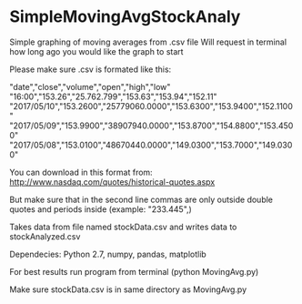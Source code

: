 # SimpleMovingAvgStockAnaly

Simple graphing of moving averages from .csv file 
Will request in terminal how long ago you would like the graph to start

Please make sure .csv is formated like this:

"date","close","volume","open","high","low"
"16:00","153.26","25.762.799","153.63","153.94","152.11"
"2017/05/10","153.2600","25779060.0000","153.6300","153.9400","152.1100"
"2017/05/09","153.9900","38907940.0000","153.8700","154.8800","153.4500"
"2017/05/08","153.0100","48670440.0000","149.0300","153.7000","149.0300"

You can download in this format from:
http://www.nasdaq.com/quotes/historical-quotes.aspx

But make sure that in the second line commas are only outside double quotes and periods inside (example: "233.445",)

Takes data from file named stockData.csv and writes data to stockAnalyzed.csv

Dependecies: Python 2.7, numpy, pandas, matplotlib

For best results run program from terminal (python MovingAvg.py)

Make sure stockData.csv is in same directory as MovingAvg.py
